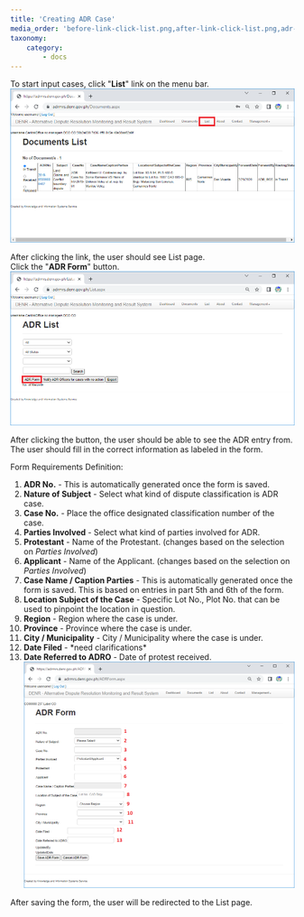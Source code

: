 ```yaml
---
title: 'Creating ADR Case'
media_order: 'before-link-click-list.png,after-link-click-list.png,adr-form-for-def.png'
taxonomy:
    category:
        - docs
---
```


To start input cases, click "**List**" link on the menu bar.
![before-link-click-list](before-link-click-list.png "before-link-click-list")

After clicking the link, the user should see List page.</br>
Click the "**ADR Form**" button.
![after-link-click-list](after-link-click-list.png "after-link-click-list")

After clicking the button, the user should be able to see the ADR entry from.</br>
The user should fill in the correct information as labeled in the form.

Form Requirements Definition:
1.	**ADR No.** - This is automatically generated once the form is saved.
2.	**Nature of Subject** - Select what kind of dispute classification is ADR case.
3.	**Case No.** - Place the office designated classification number of the case.
4.	**Parties Involved** - Select what kind of parties involved for ADR.
5.	**Protestant** - Name of the Protestant. (changes based on the selection on _Parties Involved_)
6.	**Applicant** - Name of the Applicant. (changes based on the selection on _Parties Involved_)
7.	**Case Name / Caption Parties**	-  This is automatically generated once the form is saved. This is based on entries in part 5th and 6th of the form.
8.	**Location Subject of the Case** - Specific Lot No., Plot No. that can be used to pinpoint the location in question.
9.	**Region** - Region where the case is under.
10.	**Province** - Province where the case is under.
11.	**City / Municipality** - City / Municipality where the case is under.
12.	**Date Filed** - \*need clarifications\*
13.	**Date Referred to ADRO** - Date of protest received.
![adr-form-for-def](adr-form-for-def.png "adr-form-for-def")

After saving the form, the user will be redirected to the List page.